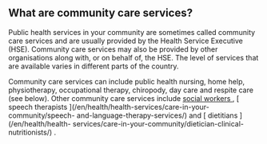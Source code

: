##  What are community care services?

Public health services in your community are sometimes called community care
services and are usually provided by the Health Service Executive (HSE).
Community care services may also be provided by other organisations along
with, or on behalf of, the HSE. The level of services that are available
varies in different parts of the country.

Community care services can include public health nursing, home help,
physiotherapy, occupational therapy, chiropody, day care and respite care (see
below). Other community care services include [ social workers
](/en/health/health-services/care-in-your-community/social-work-services/) , [
speech therapists ](/en/health/health-services/care-in-your-community/speech-
and-language-therapy-services/) and [ dietitians ](/en/health/health-
services/care-in-your-community/dietician-clinical-nutritionists/) .  
